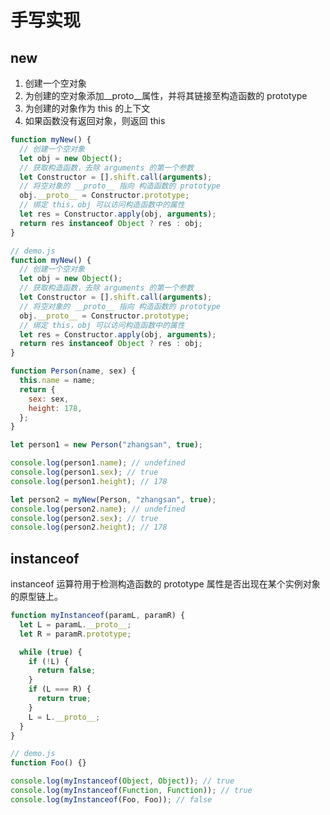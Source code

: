 # 手写实现

## new

1. 创建一个空对象
2. 为创建的空对象添加\_\_proto\_\_属性，并将其链接至构造函数的 prototype
3. 为创建的对象作为 this 的上下文
4. 如果函数没有返回对象，则返回 this

```javascript
function myNew() {
  // 创建一个空对象
  let obj = new Object();
  // 获取构造函数，去除 arguments 的第一个参数
  let Constructor = [].shift.call(arguments);
  // 将空对象的 __proto__ 指向 构造函数的 prototype
  obj.__proto__ = Constructor.prototype;
  // 绑定 this，obj 可以访问构造函数中的属性
  let res = Constructor.apply(obj, arguments);
  return res instanceof Object ? res : obj;
}
```

```javascript
// demo.js
function myNew() {
  // 创建一个空对象
  let obj = new Object();
  // 获取构造函数，去除 arguments 的第一个参数
  let Constructor = [].shift.call(arguments);
  // 将空对象的 __proto__ 指向 构造函数的 prototype
  obj.__proto__ = Constructor.prototype;
  // 绑定 this，obj 可以访问构造函数中的属性
  let res = Constructor.apply(obj, arguments);
  return res instanceof Object ? res : obj;
}

function Person(name, sex) {
  this.name = name;
  return {
    sex: sex,
    height: 178,
  };
}

let person1 = new Person("zhangsan", true);

console.log(person1.name); // undefined
console.log(person1.sex); // true
console.log(person1.height); // 178

let person2 = myNew(Person, "zhangsan", true);
console.log(person2.name); // undefined
console.log(person2.sex); // true
console.log(person2.height); // 178
```

## instanceof

instanceof 运算符用于检测构造函数的 prototype 属性是否出现在某个实例对象的原型链上。

```javascript
function myInstanceof(paramL, paramR) {
  let L = paramL.__proto__;
  let R = paramR.prototype;

  while (true) {
    if (!L) {
      return false;
    }
    if (L === R) {
      return true;
    }
    L = L.__proto__;
  }
}
```

```javascript
// demo.js
function Foo() {}

console.log(myInstanceof(Object, Object)); // true
console.log(myInstanceof(Function, Function)); // true
console.log(myInstanceof(Foo, Foo)); // false
```
